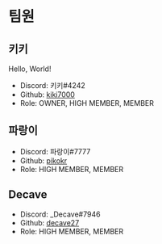 # 팀원
## 키키
Hello, World!
+ Discord: 키키#4242
+ Github: [kiki7000](https://github.com/kiki7000)
+ Role: OWNER, HIGH MEMBER, MEMBER

## 파랑이

+ Discord: 파랑이#7777
+ Github: [pikokr](https://github.com/pikokr)
+ Role: HIGH MEMBER, MEMBER

## Decave

+ Discord: _Decave#7946
+ Github: [decave27](https://github.com/decave27)
+ Role: HIGH MEMBER, MEMBER
